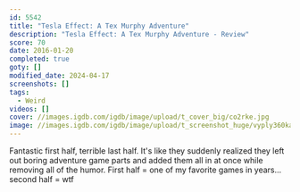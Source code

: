 ```yaml
---
id: 5542
title: "Tesla Effect: A Tex Murphy Adventure"
description: "Tesla Effect: A Tex Murphy Adventure - Review"
score: 70
date: 2016-01-20
completed: true
goty: []
modified_date: 2024-04-17
screenshots: []
tags:
  - Weird
videos: []
cover: //images.igdb.com/igdb/image/upload/t_cover_big/co2rke.jpg
image: //images.igdb.com/igdb/image/upload/t_screenshot_huge/vyply360ka7gjwmtzj8h.jpg
---
```

Fantastic first half, terrible last half. It's like they suddenly realized they left out boring adventure game parts and added them all in at once while removing all of the humor. First half = one of my favorite games in years... second half = wtf